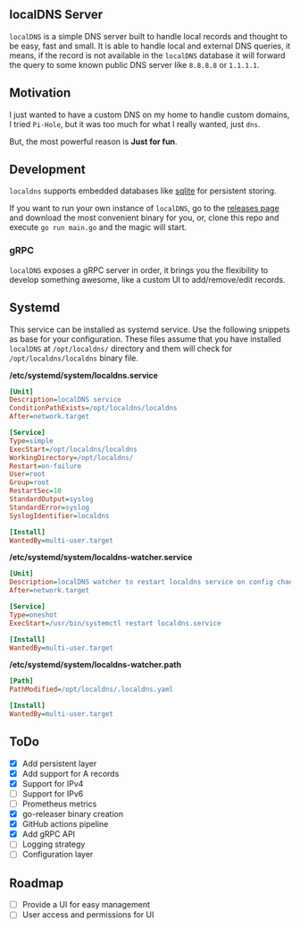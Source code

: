 ## localDNS Server

`localDNS` is a simple DNS server built to handle local records and thought to be easy, fast and small. It is able to handle local and external DNS queries,
it means, if the record is not available in the `localDNS` database it will forward the query to some known public DNS server like `8.8.8.8` or `1.1.1.1`.

## Motivation

I just wanted to have a custom DNS on my home to handle custom domains, I tried `Pi-Hole`, but it was too much for what I really wanted, just `dns`.

But, the most powerful reason is **Just for fun**.

## Development

`localdns` supports embedded databases like [sqlite](https://www.sqlite.org/index.html) for persistent storing.

If you want to run your own instance of `localDNS`, go to the [releases page](https://github.com/mfuentesg/localdns/releases) and download the most convenient binary for you, or, clone this repo and execute `go run main.go` and the magic will start.

### gRPC

`localDNS` exposes a gRPC server in order, it brings you the flexibility to develop something awesome, like a custom UI to add/remove/edit records.

## Systemd

This service can be installed as systemd service. Use the following snippets as base for your configuration.
These files assume that you have installed `localDNS` at `/opt/localdns/` directory and them will check for `/opt/localdns/localdns` binary file.

**/etc/systemd/system/localdns.service**

```ini
[Unit]
Description=localDNS service
ConditionPathExists=/opt/localdns/localdns
After=network.target

[Service]
Type=simple
ExecStart=/opt/localdns/localdns
WorkingDirectory=/opt/localdns/
Restart=on-failure
User=root
Group=root
RestartSec=10
StandardOutput=syslog
StandardError=syslog
SyslogIdentifier=localdns

[Install]
WantedBy=multi-user.target
```

**/etc/systemd/system/localdns-watcher.service**

```ini
[Unit]
Description=localDNS watcher to restart localdns service on config changes
After=network.target

[Service]
Type=oneshot
ExecStart=/usr/bin/systemctl restart localdns.service

[Install]
WantedBy=multi-user.target
```

**/etc/systemd/system/localdns-watcher.path**

```ini
[Path]
PathModified=/opt/localdns/.localdns.yaml

[Install]
WantedBy=multi-user.target
```

## ToDo

- [x] Add persistent layer
- [x] Add support for A records
- [x] Support for IPv4
- [ ] Support for IPv6
- [ ] Prometheus metrics
- [x] go-releaser binary creation
- [x] GitHub actions pipeline
- [x] Add gRPC API
- [ ] Logging strategy
- [ ] Configuration layer

## Roadmap

- [ ] Provide a UI for easy management
- [ ] User access and permissions for UI
